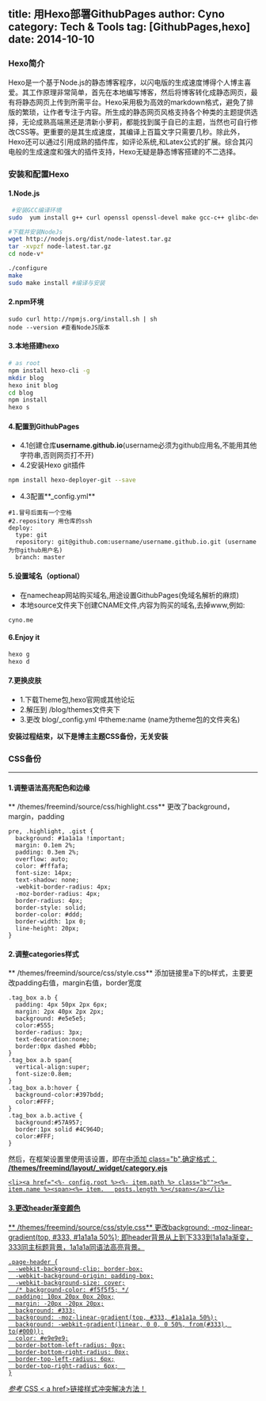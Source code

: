 title: 用Hexo部署GithubPages
author: Cyno
category: Tech & Tools
tag: [GithubPages,hexo]
date: 2014-10-10
---
### Hexo简介
Hexo是一个基于Node.js的静态博客程序，以闪电版的生成速度博得个人博主喜爱。其工作原理非常简单，首先在本地编写博客，然后将博客转化成静态网页，最有将静态网页上传到所需平台。Hexo采用极为高效的markdown格式，避免了排版的繁琐，让作者专注于内容。所生成的静态网页风格支持各个种类的主题提供选择，无论成熟高端黑还是清新小萝莉，都能找到属于自已的主题，当然也可自行修改CSS等。更重要的是其生成速度，其编译上百篇文字只需要几秒。除此外，Hexo还可以通过引用成熟的插件库，如评论系统,和Latex公式的扩展。综合其闪电般的生成速度和强大的插件支持，Hexo无疑是静态博客搭建的不二选择。

### 安装和配置Hexo
#### 1.Node.js
```bash
 #安装GCC编译环境
sudo  yum install g++ curl openssl openssl-devel make gcc-c++ glibc-devel -y

#下载并安装NodeJs
wget http://nodejs.org/dist/node-latest.tar.gz
tar -xvpzf node-latest.tar.gz
cd node-v*

./configure  
make
sudo make install #编译与安装
```
#### 2.npm环境
```
sudo curl http://npmjs.org/install.sh | sh
node --version #查看NodeJS版本
```
#### 3.本地搭建hexo
```bash
# as root
npm install hexo-cli -g
mkdir blog
hexo init blog
cd blog
npm install
hexo s
```

#### 4.配置到GithubPages
* 4.1创建仓库**username.github.io**(username必须为github应用名,不能用其他字符串,否则网页打不开)
* 4.2安装Hexo git插件
```bash
npm install hexo-deployer-git --save
```
* 4.3配置**_config.yml**
```
#1.冒号后面有一个空格
#2.repository 用仓库的ssh
deploy:
  type: git
  repository: git@github.com:username/username.github.io.git (username为你github用户名)
  branch: master
```
#### 5.设置域名（optional）
* 在namecheap网站购买域名,用途设置GithubPages(免域名解析的麻烦)
* 本地source文件夹下创建CNAME文件,内容为购买的域名,去掉www,例如:
```
cyno.me
```
#### 6.Enjoy it
```bash
hexo g
hexo d
```

#### 7.更换皮肤

* 1.下载Theme包,hexo官网或其他论坛
* 2.解压到 /blog/themes文件夹下
* 3.更改 blog/_config.yml 中theme:name (name为theme包的文件夹名)

**安装过程结束，以下是博主主题CSS备份，无关安装**
### CSS备份

---

#### 1.调整语法高亮配色和边缘
** /themes/freemind/source/css/highlight.css**
更改了background，margin，padding
```
pre, .highlight, .gist {  
  background: #1a1a1a !important;
  margin: 0.1em 2%;
  padding: 0.3em 2%;
  overflow: auto;
  color: #fffafa;  
  font-size: 14px;
  text-shadow: none;
  -webkit-border-radius: 4px;
  -moz-border-radius: 4px;
  border-radius: 4px;  
  border-style: solid;
  border-color: #ddd;
  border-width: 1px 0;
  line-height: 20px;
}
```
#### 2.调整categories样式
** /themes/freemind/source/css/style.css**
添加链接里a下的b样式，主要更改padding右值，margin右值，border宽度
```
.tag_box a.b {
  padding: 4px 50px 2px 6px;
  margin: 2px 40px 2px 2px;
  background: #e5e5e5;
  color:#555;
  border-radius: 3px;
  text-decoration:none;
  border:0px dashed #bbb;
}
.tag_box a.b span{
  vertical-align:super;
  font-size:0.8em;
}
.tag_box a.b:hover {
  background-color:#397bdd;
  color:#FFF;
}
.tag_box a.b.active {
  background:#57A957;
  border:1px solid #4C964D;
  color:#FFF;
}
```
然后，在框架设置里使用该设置，即在<a href="..." >中添加 class="b",确定格式：
**/themes/freemind/layout/_widget/category.ejs**
```
<li><a href="<%- config.root %><%- item.path %> class="b""><%= item.name %><span><%= item.   posts.length %></span></a></li>

```
#### 3.更改header渐变颜色
** /themes/freemind/source/css/style.css**
更改background: -moz-linear-gradient(top, #333, #1a1a1a 50%); 即header背景从上到下333到1a1a1a渐变，333同主标题背景，1a1a1a同语法高亮背景。
```
.page-header {
  -webkit-background-clip: border-box;
  -webkit-background-origin: padding-box;
  -webkit-background-size: cover;
  /* background-color: #f5f5f5; */
  padding: 10px 20px 0px 20px;
  margin: -20px -20px 20px;
  background: #333;
  background: -moz-linear-gradient(top, #333, #1a1a1a 50%);
  background: -webkit-gradient(linear, 0 0, 0 50%, from(#333), to(#000));
  color: #e9e9e9;
  border-bottom-left-radius: 0px;
  border-bottom-right-radius: 0px;
  border-top-left-radius: 6px;
  border-top-right-radius: 6px;  
}
```
*参考* [CSS < a  href>链接样式冲突解决方法！](http://blog.sina.com.cn/s/blog_60f01ce50100ffeo.html)
